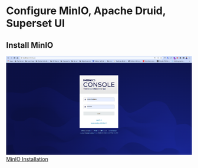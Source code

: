 # Configure MinIO, Apache Druid, Superset UI

## Install MinIO
![MinIO GUI](./images/minio.png)
 [MinIO Installation](./minio/README.md)
